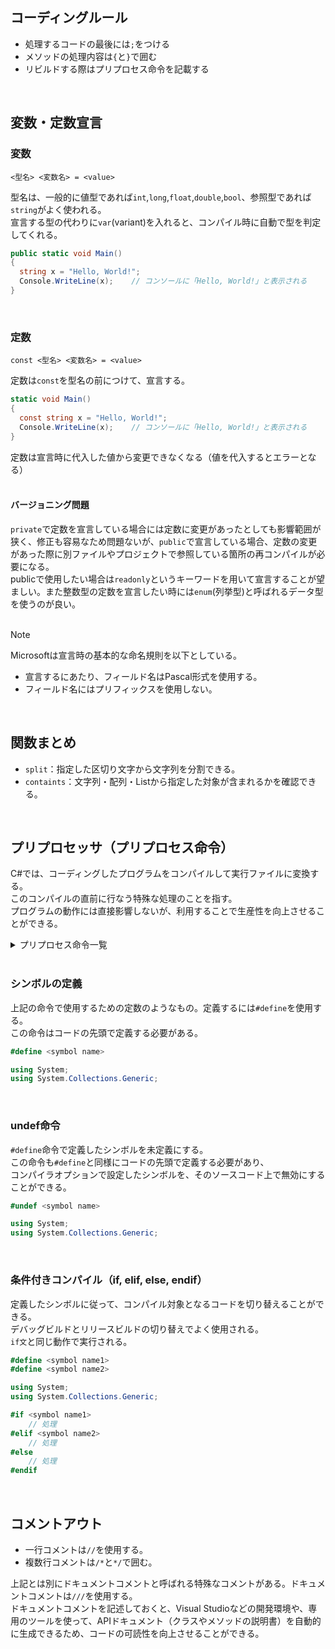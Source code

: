 ## コーディングルール
- 処理するコードの最後には`;`をつける
- メソッドの処理内容は`{`と`}`で囲む
- リビルドする際はプリプロセス命令を記載する
<br>

## 変数・定数宣言
### 変数
`<型名> <変数名> = <value>`<br>

型名は、一般的に値型であれば`int`,`long`,`float`,`double`,`bool`、参照型であれば`string`がよく使われる。<br>
宣言する型の代わりに`var`(variant)を入れると、コンパイル時に自動で型を判定してくれる。<br>

```C#
public static void Main()
{
  string x = "Hello, World!";
  Console.WriteLine(x);    // コンソールに「Hello, World!」と表示される
}
```
<br>

### 定数
`const <型名> <変数名> = <value>`<br>

定数は`const`を型名の前につけて、宣言する。<br>
```C#
static void Main()
{
  const string x = "Hello, World!";
  Console.WriteLine(x);    // コンソールに「Hello, World!」と表示される
}
```
定数は宣言時に代入した値から変更できなくなる（値を代入するとエラーとなる）<br>
<br>

#### バージョニング問題
`private`で定数を宣言している場合には定数に変更があったとしても影響範囲が狭く、修正も容易なため問題ないが、`public`で宣言している場合、定数の変更があった際に別ファイルやプロジェクトで参照している箇所の再コンパイルが必要になる。<br>
publicで使用したい場合は`readonly`というキーワードを用いて宣言することが望ましい。また整数型の定数を宣言したい時には`enum`(列挙型)と呼ばれるデータ型を使うのが良い。<br>
<br>

> [!NOTE]
> Microsoftは宣言時の基本的な命名規則を以下としている。<br>
> - 宣言するにあたり、フィールド名はPascal形式を使用する。<br>
> - フィールド名にはプリフィックスを使用しない。
<br>

## 関数まとめ
- `split`：指定した区切り文字から文字列を分割できる。
- `containts`：文字列・配列・Listから指定した対象が含まれるかを確認できる。
<br>

## プリプロセッサ（プリプロセス命令）
C#では、コーディングしたプログラムをコンパイルして実行ファイルに変換する。<br>
このコンパイルの直前に行なう特殊な処理のことを指す。<br>
プログラムの動作には直接影響しないが、利用することで生産性を向上させることができる。<br>
<details><summary>プリプロセス命令一覧</summary><ul><li>define</li><li>if</li><li>elif</li><li>else</li><li>endif</li><li>error</li><li>line</li><li>nullable</li><li>pragma</li><li>pragma checksum</li><li>pragma warning</li><li>region</li><li>end region</li><li>undef</li><li>warning</li></ul></details>
<br>

### シンボルの定義
上記の命令で使用するための定数のようなもの。定義するには`#define`を使用する。<br>
この命令はコードの先頭で定義する必要がある。<br>
```C#
#define <symbol name>

using System;
using System.Collections.Generic;
```
<br>

### undef命令
`#define`命令で定義したシンボルを未定義にする。<br>
この命令も`#define`と同様にコードの先頭で定義する必要があり、<br>
コンパイラオプションで設定したシンボルを、そのソースコード上で無効にすることができる。<br>
```C#
#undef <symbol name>

using System;
using System.Collections.Generic;
```
<br>

### 条件付きコンパイル（if, elif, else, endif）
定義したシンボルに従って、コンパイル対象となるコードを切り替えることができる。<br>
デバッグビルドとリリースビルドの切り替えでよく使用される。<br>
`if文`と同じ動作で実行される。<br>
```C#
#define <symbol name1>
#define <symbol name2>

using System;
using System.Collections.Generic;

#if <symbol name1>
    // 処理
#elif <symbol name2>
    // 処理
#else
    // 処理
#endif
```
<br>

## コメントアウト
- 一行コメントは`//`を使用する。<br>
- 複数行コメントは`/*`と`*/`で囲む。<br>

上記とは別にドキュメントコメントと呼ばれる特殊なコメントがある。ドキュメントコメントは`///`を使用する。<br>
ドキュメントコメントを記述しておくと、Visual Studioなどの開発環境や、専用のツールを使って、APIドキュメント（クラスやメソッドの説明書）を自動的に生成できるため、コードの可読性を向上させることができる。
